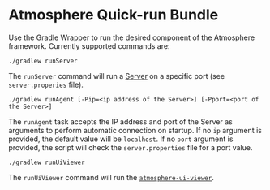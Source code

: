# Atmosphere Quick-run Bundle

Use the Gradle Wrapper to run the desired component of the Atmosphere framework. Currently supported commands are:
```
./gradlew runServer
```
The `runServer` command will run a [Server](https://github.com/MusalaSoft/atmosphere-server) on a specific port (see `server.properies` file).

```
./gradlew runAgent [-Pip=<ip address of the Server>] [-Pport=<port of the Server>]
```

The `runAgent` task accepts the IP address and port of the Server as arguments to perform automatic connection on startup. If no `ip` argument is provided, the default value will be `localhost`. If no `port` argument is provided, the script will check the `server.properties` file for a port value.

```
./gradlew runUiViewer
```
The `runUiViewer` command will run the [`atmosphere-ui-viewer`](https://github.com/MusalaSoft/atmosphere-ui-viewer).
